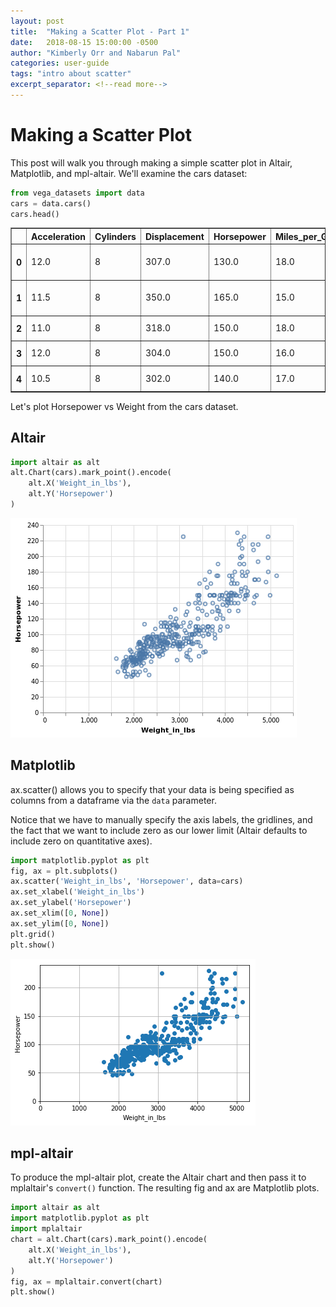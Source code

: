 ```yaml
---
layout: post
title:  "Making a Scatter Plot - Part 1"
date:   2018-08-15 15:00:00 -0500
author: "Kimberly Orr and Nabarun Pal"
categories: user-guide
tags: "intro about scatter"
excerpt_separator: <!--read more-->
---
```


# Making a Scatter Plot
This post will walk you through making a simple scatter plot in Altair, Matplotlib, and mpl-altair.
We'll examine the cars dataset:
```python
from vega_datasets import data
cars = data.cars()
cars.head()
```

<div>
<style scoped>
    .dataframe tbody tr th:only-of-type {
        vertical-align: middle;
    }

    .dataframe tbody tr th {
        vertical-align: top;
    }

    .dataframe thead th {
        text-align: right;
    }
</style>
<table border="1" class="dataframe">
  <thead>
    <tr style="text-align: right;">
      <th></th>
      <th>Acceleration</th>
      <th>Cylinders</th>
      <th>Displacement</th>
      <th>Horsepower</th>
      <th>Miles_per_Gallon</th>
      <th>Name</th>
      <th>Origin</th>
      <th>Weight_in_lbs</th>
      <th>Year</th>
    </tr>
  </thead>
  <tbody>
    <tr>
      <th>0</th>
      <td>12.0</td>
      <td>8</td>
      <td>307.0</td>
      <td>130.0</td>
      <td>18.0</td>
      <td>chevrolet chevelle malibu</td>
      <td>USA</td>
      <td>3504</td>
      <td>1970-01-01</td>
    </tr>
    <tr>
      <th>1</th>
      <td>11.5</td>
      <td>8</td>
      <td>350.0</td>
      <td>165.0</td>
      <td>15.0</td>
      <td>buick skylark 320</td>
      <td>USA</td>
      <td>3693</td>
      <td>1970-01-01</td>
    </tr>
    <tr>
      <th>2</th>
      <td>11.0</td>
      <td>8</td>
      <td>318.0</td>
      <td>150.0</td>
      <td>18.0</td>
      <td>plymouth satellite</td>
      <td>USA</td>
      <td>3436</td>
      <td>1970-01-01</td>
    </tr>
    <tr>
      <th>3</th>
      <td>12.0</td>
      <td>8</td>
      <td>304.0</td>
      <td>150.0</td>
      <td>16.0</td>
      <td>amc rebel sst</td>
      <td>USA</td>
      <td>3433</td>
      <td>1970-01-01</td>
    </tr>
    <tr>
      <th>4</th>
      <td>10.5</td>
      <td>8</td>
      <td>302.0</td>
      <td>140.0</td>
      <td>17.0</td>
      <td>ford torino</td>
      <td>USA</td>
      <td>3449</td>
      <td>1970-01-01</td>
    </tr>
  </tbody>
</table>
</div>

Let's plot Horsepower vs Weight from the cars dataset.

## Altair
```python
import altair as alt
alt.Chart(cars).mark_point().encode(
    alt.X('Weight_in_lbs'),
    alt.Y('Horsepower')
)
```
![png](pics/altair-to-mpl-scatter-part1_0.png)

## Matplotlib
ax.scatter() allows you to specify that your data is being specified as columns from a dataframe via the `data` parameter.

Notice that we have to manually specify the axis labels, the gridlines, and the fact that we want to include zero as our lower limit (Altair defaults to include zero on quantitative axes).
```python
import matplotlib.pyplot as plt
fig, ax = plt.subplots()
ax.scatter('Weight_in_lbs', 'Horsepower', data=cars)
ax.set_xlabel('Weight_in_lbs')
ax.set_ylabel('Horsepower')
ax.set_xlim([0, None])
ax.set_ylim([0, None])
plt.grid()
plt.show()
```
![png](pics/altair-to-mpl-scatter-part1_1.png)


## mpl-altair
To produce the mpl-altair plot, create the Altair chart and then pass it to 
mplaltair's `convert()` function. The resulting fig and ax are Matplotlib plots.
```python
import altair as alt
import matplotlib.pyplot as plt
import mplaltair
chart = alt.Chart(cars).mark_point().encode(
    alt.X('Weight_in_lbs'),
    alt.Y('Horsepower')
)
fig, ax = mplaltair.convert(chart)
plt.show()
```